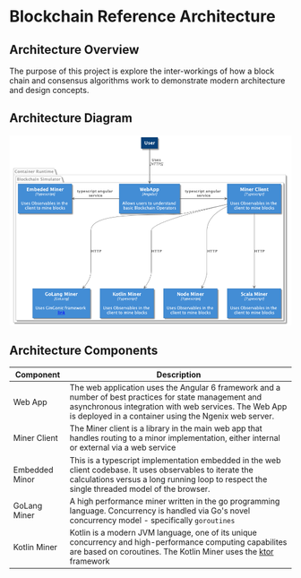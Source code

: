 # Blockchain Reference Architecture

## Architecture Overview

The purpose of this project is explore the inter-workings of how a block chain and consensus algorithms work to demonstrate modern architecture and design concepts.  

## Architecture Diagram

![Architecure Context](../assets/doc/arch/BC-Architecture-Container.png)


## Architecture Components

| Component | Description |
| --------- | ----------- |
| Web App   |  The web application uses the Angular 6 framework and a number of best practices for state management and asynchronous integration with web services.  The Web App is deployed in a container using the Ngenix web server. |
| Miner Client | The Miner client is a library in the main web app that handles routing to a minor implementation, either internal or external via a web service |
| Embedded Minor | This is a typescript implementation embedded in the web client codebase. It uses observables to iterate the calculations versus a long running loop to respect the single threaded model of the browser.  |
| GoLang Miner | A high performance miner written in the go programming language. Concurrency is handled via Go's novel concurrency model - specifically `goroutines` |
|Kotlin Miner | Kotlin is a modern JVM language, one of its unique concurrency and high-performance computing capabilites are based on coroutines.  The Kotlin Miner uses the [ktor](https://ktor.io) framework


